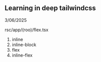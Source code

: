 ## Learning in deep tailwindcss

3/06/2025


rsc/app/(roo)/flex.tsx

1. inline
2. inline-block
3. flex
4. inline-flex
